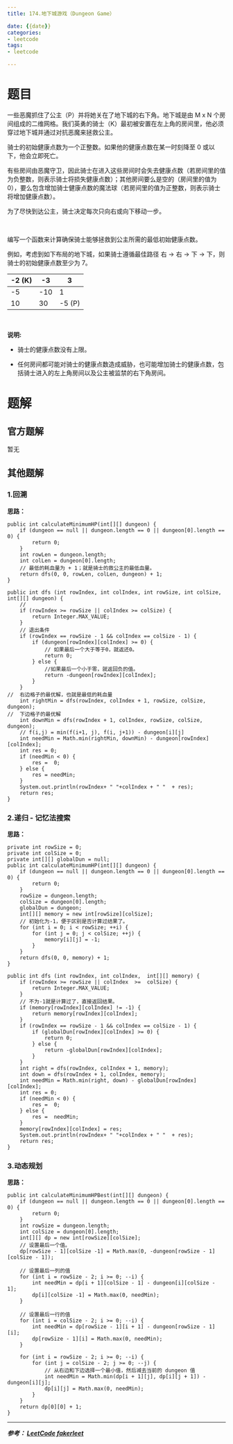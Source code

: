 ```yaml
---
title: 174.地下城游戏（Dungeon Game）

date: {{date}}
categories:
- leetcode
tags:
- leetcode

---
```

# 题目
一些恶魔抓住了公主（P）并将她关在了地下城的右下角。地下城是由 M x N 个房间组成的二维网格。我们英勇的骑士（K）最初被安置在左上角的房间里，他必须穿过地下城并通过对抗恶魔来拯救公主。

骑士的初始健康点数为一个正整数。如果他的健康点数在某一时刻降至 0 或以下，他会立即死亡。

有些房间由恶魔守卫，因此骑士在进入这些房间时会失去健康点数（若房间里的值为负整数，则表示骑士将损失健康点数）；其他房间要么是空的（房间里的值为 0），要么包含增加骑士健康点数的魔法球（若房间里的值为正整数，则表示骑士将增加健康点数）。

为了尽快到达公主，骑士决定每次只向右或向下移动一步。

 

编写一个函数来计算确保骑士能够拯救到公主所需的最低初始健康点数。

例如，考虑到如下布局的地下城，如果骑士遵循最佳路径 右 -> 右 -> 下 -> 下，则骑士的初始健康点数至少为 7。


-2 (K)|	-3|	3
|--|--|--
-5|	-10|	1
10|	30	|-5 (P)
 

**说明:**

- 骑士的健康点数没有上限。

- 任何房间都可能对骑士的健康点数造成威胁，也可能增加骑士的健康点数，包括骑士进入的左上角房间以及公主被监禁的右下角房间。



# 题解

## 官方题解
暂无

## 其他题解
### 1.回溯
**思路：**
```
public int calculateMinimumHP(int[][] dungeon) {
	if (dungeon == null || dungeon.length == 0 || dungeon[0].length == 0) {
		return 0;
	}
	int rowLen = dungeon.length;
	int colLen = dungeon[0].length;
	// 最低的耗血量为 + 1；就是骑士的救公主的最低血量。
	return dfs(0, 0, rowLen, colLen, dungeon) + 1;
}

public int dfs (int rowIndex, int colIndex, int rowSize, int colSize, int[][] dungeon) {
	//
	if (rowIndex >= rowSize || colIndex >= colSize) {
		return Integer.MAX_VALUE;
	}
	// 退出条件
	if (rowIndex == rowSize - 1 && colIndex == colSize - 1) {
		if (dungeon[rowIndex][colIndex] >= 0) {
			// 如果最后一个大于等于0，就返还0。
			return 0;
		} else {
			//如果最后一个小于零，就返回负的值。
			return -dungeon[rowIndex][colIndex];
		}
	}
//  右边格子的最优解，也就是最低的耗血量
	int rightMin = dfs(rowIndex, colIndex + 1, rowSize, colSize, dungeon);
//  下边格子的最优解
	int downMin = dfs(rowIndex + 1, colIndex, rowSize, colSize, dungeon);
	// f(i,j) = min(f(i+1, j), f(i, j+1)) - dungeon[i][j]
	int needMin = Math.min(rightMin, downMin) - dungeon[rowIndex][colIndex];
	int res = 0;
	if (needMin < 0) {
		res =  0;
	} else {
		res = needMin;
	}
	System.out.println(rowIndex+ " "+colIndex + " "  + res);
	return res;
}

```

### 2.递归 - 记忆法搜索
**思路：**
```
private int rowSize = 0;
private int colSize = 0;
private int[][] globalDun = null;
public int calculateMinimumHP(int[][] dungeon) {
    if (dungeon == null || dungeon.length == 0 || dungeon[0].length == 0) {
        return 0;
    }
    rowSize = dungeon.length;
    colSize = dungeon[0].length;
    globalDun = dungeon;
    int[][] memory = new int[rowSize][colSize];
	// 初始化为-1，便于区别是否计算过结果了。
    for (int i = 0; i < rowSize; ++i) {
        for (int j = 0; j < colSize; ++j) {
            memory[i][j] = -1;
        }
    }
    return dfs(0, 0, memory) + 1;
}

public int dfs (int rowIndex, int colIndex,  int[][] memory) {
    if (rowIndex >= rowSize || colIndex  >=  colSize) {
        return Integer.MAX_VALUE;
    }
	// 不为-1就是计算过了，直接返回结果。
    if (memory[rowIndex][colIndex] != -1) {
        return memory[rowIndex][colIndex];
    }
    if (rowIndex == rowSize - 1 && colIndex == colSize - 1) {
        if (globalDun[rowIndex][colIndex] >= 0) {
            return 0;
        } else {
            return -globalDun[rowIndex][colIndex];
        }
    }
    int right = dfs(rowIndex, colIndex + 1, memory);
    int down = dfs(rowIndex + 1, colIndex, memory);
    int needMin = Math.min(right, down) - globalDun[rowIndex][colIndex];
    int res = 0;
    if (needMin < 0) {
        res =  0;
    } else {
        res =  needMin;
    }
    memory[rowIndex][colIndex] = res;
    System.out.println(rowIndex+ " "+colIndex + " "  + res);
    return res;
}

```

### 3.动态规划
**思路：**
```
public int calculateMinimumHPBest(int[][] dungeon) {
    if (dungeon == null || dungeon.length == 0 || dungeon[0].length == 0) {
        return 0;
    }
    int rowSize = dungeon.length;
    int colSize = dungeon[0].length;
    int[][] dp = new int[rowSize][colSize];
    // 设置最后一个值。
  	dp[rowSize - 1][colSize -1] = Math.max(0, -dungeon[rowSize - 1][colSize - 1]);

    // 设置最后一列的值
  	for (int i = rowSize - 2; i >= 0; --i) {
        int needMin = dp[i + 1][colSize - 1] - dungeon[i][colSize - 1];
        dp[i][colSize -1] = Math.max(0, needMin);
    }

    // 设置最后一行的值
  	for (int i = colSize - 2; i >= 0; --i) {
        int needMin = dp[rowSize - 1][i + 1] - dungeon[rowSize - 1][i];
        dp[rowSize - 1][i] = Math.max(0, needMin);
    }

    for (int i = rowSize - 2; i >= 0; --i) {
        for (int j = colSize - 2; j >= 0; --j) {
			// 从右边和下边选择一个最小值，然后减去当前的 dungeon 值
            int needMin = Math.min(dp[i + 1][j], dp[i][j + 1]) - dungeon[i][j];
            dp[i][j] = Math.max(0, needMin);
        }
    }
    return dp[0][0] + 1;
}
```


---
***参考：
[LeetCode](https://leetcode-cn.com/problems/dungeon-game/submissions/)
[fakerleet](https://leetcode-cn.com/problems/dungeon-game/solution/cong-hui-su-dao-ji-yi-hua-sou-suo-dao-dong-tai-gui/)***
